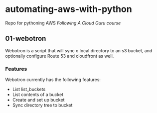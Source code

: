 # automating-aws-with-python
Repo for pythoning AWS *Following A Cloud Guru course*

## 01-webotron

Webotron is a script that will sync o local directory to an s3 bucket, and optionally configure Route 53 and cloudfront as well.

### Features

Webotron currently has the following features:
- List list_buckets
- List contents of a bucket
- Create and set up bucket
- Sync directory tree to bucket